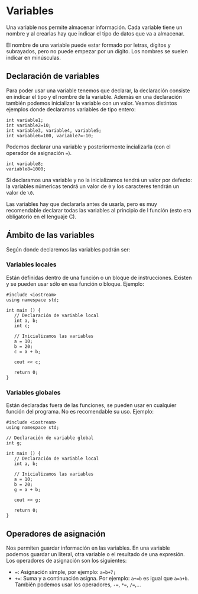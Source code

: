 # Variables

Una variable nos permite almacenar información. Cada variable tiene un nombre y al crearlas hay que indicar el tipo de datos que va a almacenar.

El nombre de una variable puede estar formado por letras, dígitos y subrayados, pero no puede empezar por un dígito. Los nombres se suelen indicar en minúsculas.

## Declaración de variables

Para poder usar una variable tenemos que declarar, la declaración consiste en indicar el tipo y el nombre de la variable. Además en una declaración también podemos inicializar la variable con un valor. Veamos distintos ejemplos donde declaramos variables de tipo entero:

    int variable1;
    int variable2=10;
    int variable3, variable4, variable5;
    int variable6=100, variable7=-10;

Podemos declarar una variable y posteriormente incializarla (con el operador de asignación `=`).

    int variable8;
    variable8=1000;

Si declaramos una variable y no la inicializamos tendrá un valor por defecto: la variables númericas tendrá un valor de `0` y los caracteres tendrán un valor de `\0`.

Las variables hay que declararla antes de usarla, pero es muy recomendable declarar todas las variables al principio de l función (esto era obligatorio en el lenguaje C).


## Ámbito de las variables

Según donde declaremos las variables podrán ser:

### Variables locales

Están definidas dentro de una función o un bloque de instrucciones. Existen y se pueden usar sólo en esa función o bloque. Ejemplo:


    #include <iostream>
    using namespace std;
    
    int main () {
       // Declaración de variable local
       int a, b;
       int c;
    
       // Inicializamos las variables
       a = 10;
       b = 20;
       c = a + b;
    
       cout << c;
    
       return 0;
    } 

### Variables globales

Están declaradas fuera de las funciones, se pueden usar en cualquier función del programa. No es recomendable su uso. Ejemplo:

    #include <iostream>
    using namespace std;
    
    // Declaración de variable global
    int g;
    
    int main () {
       // Declaración de variable local
       int a, b;
    
       // Inicializamos las variables
       a = 10;
       b = 20;
       g = a + b;
    
       cout << g;
    
       return 0;
    }

## Operadores de asignación

Nos permiten guardar información en las variables. En una variable podemos guardar un literal, otra variable o el resultado de una expresión. Los operadores de asignación son los siguientes:

* `=`: Asignación simple, por ejemplo: `a=b+7;`
* `+=`: Suma y a continuación asigna. Por ejemplo: `a+=b` es igual que `a=a+b`. También podemos usar los operadores, `-=`, `*=`, `/=`,...

